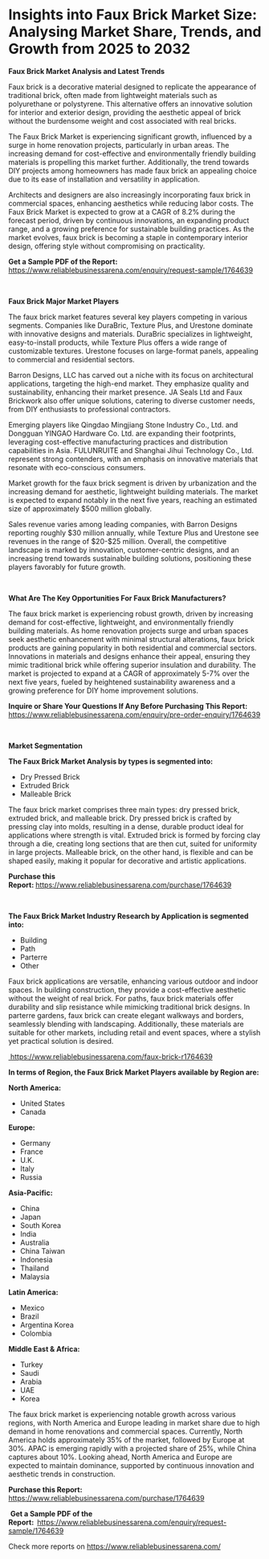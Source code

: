 <p><h1>Insights into Faux Brick Market Size: Analysing Market Share, Trends, and Growth from 2025 to 2032</h1></p><p><strong>Faux Brick Market Analysis and Latest Trends</strong></p>
<p><p>Faux brick is a decorative material designed to replicate the appearance of traditional brick, often made from lightweight materials such as polyurethane or polystyrene. This alternative offers an innovative solution for interior and exterior design, providing the aesthetic appeal of brick without the burdensome weight and cost associated with real bricks. </p><p>The Faux Brick Market is experiencing significant growth, influenced by a surge in home renovation projects, particularly in urban areas. The increasing demand for cost-effective and environmentally friendly building materials is propelling this market further. Additionally, the trend towards DIY projects among homeowners has made faux brick an appealing choice due to its ease of installation and versatility in application. </p><p>Architects and designers are also increasingly incorporating faux brick in commercial spaces, enhancing aesthetics while reducing labor costs. The Faux Brick Market is expected to grow at a CAGR of 8.2% during the forecast period, driven by continuous innovations, an expanding product range, and a growing preference for sustainable building practices. As the market evolves, faux brick is becoming a staple in contemporary interior design, offering style without compromising on practicality.</p></p>
<p><strong>Get a Sample PDF of the Report:&nbsp;</strong> <a href="https://www.reliablebusinessarena.com/enquiry/request-sample/1764639?utm_campaign=2235&utm_medium=2&utm_source=Github&utm_content=ia&utm_term=30012025&utm_id=faux-brick">https://www.reliablebusinessarena.com/enquiry/request-sample/1764639</a></p>
<p>&nbsp;</p>
<p><strong>Faux Brick Major Market Players</strong></p>
<p><p>The faux brick market features several key players competing in various segments. Companies like DuraBric, Texture Plus, and Urestone dominate with innovative designs and materials. DuraBric specializes in lightweight, easy-to-install products, while Texture Plus offers a wide range of customizable textures. Urestone focuses on large-format panels, appealing to commercial and residential sectors.</p><p>Barron Designs, LLC has carved out a niche with its focus on architectural applications, targeting the high-end market. They emphasize quality and sustainability, enhancing their market presence. JA Seals Ltd and Faux Brickwork also offer unique solutions, catering to diverse customer needs, from DIY enthusiasts to professional contractors.</p><p>Emerging players like Qingdao Mingjiang Stone Industry Co., Ltd. and Dongguan YINGAO Hardware Co. Ltd. are expanding their footprints, leveraging cost-effective manufacturing practices and distribution capabilities in Asia. FULUNRUITE and Shanghai Jihui Technology Co., Ltd. represent strong contenders, with an emphasis on innovative materials that resonate with eco-conscious consumers.</p><p>Market growth for the faux brick segment is driven by urbanization and the increasing demand for aesthetic, lightweight building materials. The market is expected to expand notably in the next five years, reaching an estimated size of approximately $500 million globally.</p><p>Sales revenue varies among leading companies, with Barron Designs reporting roughly $30 million annually, while Texture Plus and Urestone see revenues in the range of $20-$25 million. Overall, the competitive landscape is marked by innovation, customer-centric designs, and an increasing trend towards sustainable building solutions, positioning these players favorably for future growth.</p></p>
<p>&nbsp;</p>
<p><strong>What Are The Key Opportunities For Faux Brick Manufacturers?</strong></p>
<p><p>The faux brick market is experiencing robust growth, driven by increasing demand for cost-effective, lightweight, and environmentally friendly building materials. As home renovation projects surge and urban spaces seek aesthetic enhancement with minimal structural alterations, faux brick products are gaining popularity in both residential and commercial sectors. Innovations in materials and designs enhance their appeal, ensuring they mimic traditional brick while offering superior insulation and durability. The market is projected to expand at a CAGR of approximately 5-7% over the next five years, fueled by heightened sustainability awareness and a growing preference for DIY home improvement solutions.</p></p>
<p><strong>Inquire or Share Your Questions If Any Before Purchasing This Report:</strong> <a href="https://www.reliablebusinessarena.com/enquiry/pre-order-enquiry/1764639?utm_campaign=2235&utm_medium=2&utm_source=Github&utm_content=ia&utm_term=30012025&utm_id=faux-brick">https://www.reliablebusinessarena.com/enquiry/pre-order-enquiry/1764639</a></p>
<p>&nbsp;</p>
<p><strong>Market Segmentation</strong></p>
<p><strong>The Faux Brick Market Analysis by types is segmented into:</strong></p>
<p><ul><li>Dry Pressed Brick</li><li>Extruded Brick</li><li>Malleable Brick</li></ul></p>
<p><p>The faux brick market comprises three main types: dry pressed brick, extruded brick, and malleable brick. Dry pressed brick is crafted by pressing clay into molds, resulting in a dense, durable product ideal for applications where strength is vital. Extruded brick is formed by forcing clay through a die, creating long sections that are then cut, suited for uniformity in large projects. Malleable brick, on the other hand, is flexible and can be shaped easily, making it popular for decorative and artistic applications.</p></p>
<p><strong>Purchase this Report:&nbsp;</strong><a href="https://www.reliablebusinessarena.com/purchase/1764639?utm_campaign=2235&utm_medium=2&utm_source=Github&utm_content=ia&utm_term=30012025&utm_id=faux-brick">https://www.reliablebusinessarena.com/purchase/1764639</a></p>
<p>&nbsp;</p>
<p><strong>The Faux Brick Market Industry Research by Application is segmented into:</strong></p>
<p><ul><li>Building</li><li>Path</li><li>Parterre</li><li>Other</li></ul></p>
<p><p>Faux brick applications are versatile, enhancing various outdoor and indoor spaces. In building construction, they provide a cost-effective aesthetic without the weight of real brick. For paths, faux brick materials offer durability and slip resistance while mimicking traditional brick designs. In parterre gardens, faux brick can create elegant walkways and borders, seamlessly blending with landscaping. Additionally, these materials are suitable for other markets, including retail and event spaces, where a stylish yet practical solution is desired.</p></p>
<p><a href="https://www.reliablebusinessarena.com/faux-brick-r1764639?utm_campaign=2235&utm_medium=2&utm_source=Github&utm_content=ia&utm_term=30012025&utm_id=faux-brick">&nbsp;https://www.reliablebusinessarena.com/faux-brick-r1764639</a></p>
<p><strong>In terms of Region, the Faux Brick Market Players available by Region are:</strong></p>
<p>
    <p> <strong> North America: </strong>
        <ul>
            <li>United States</li>
            <li>Canada</li>
        </ul>
        </p> 
    <p> <strong> Europe: </strong>
        <ul>
            <li>Germany</li>
            <li>France</li>
            <li>U.K.</li>
            <li>Italy</li>
            <li>Russia</li>
        </ul>
        </p> 
    <p> <strong> Asia-Pacific: </strong>
        <ul>
            <li>China</li>
            <li>Japan</li>
            <li>South Korea</li>
            <li>India</li>
            <li>Australia</li>
            <li>China Taiwan</li>
            <li>Indonesia</li>
            <li>Thailand</li>
            <li>Malaysia</li>
        </ul>
        </p> 
    <p> <strong> Latin America: </strong>
        <ul>
            <li>Mexico</li>
            <li>Brazil</li>
            <li>Argentina Korea</li>
            <li>Colombia</li>
        </ul>
        </p> 
    <p> <strong> Middle East & Africa: </strong>
        <ul>
            <li>Turkey</li>
            <li>Saudi</li>
            <li>Arabia</li>
            <li>UAE</li>
            <li>Korea</li>
        </ul>
    </p>
    </p>
<p><p>The faux brick market is experiencing notable growth across various regions, with North America and Europe leading in market share due to high demand in home renovations and commercial spaces. Currently, North America holds approximately 35% of the market, followed by Europe at 30%. APAC is emerging rapidly with a projected share of 25%, while China captures about 10%. Looking ahead, North America and Europe are expected to maintain dominance, supported by continuous innovation and aesthetic trends in construction.</p></p>
<p><strong>Purchase this Report: </strong><a href="https://www.reliablebusinessarena.com/purchase/1764639?utm_campaign=2235&utm_medium=2&utm_source=Github&utm_content=ia&utm_term=30012025&utm_id=faux-brick">https://www.reliablebusinessarena.com/purchase/1764639</a></p>
<p>&nbsp;<strong>Get a Sample PDF of the Report:&nbsp;&nbsp;</strong><a href="https://www.reliablebusinessarena.com/enquiry/request-sample/1764639?utm_campaign=2235&utm_medium=2&utm_source=Github&utm_content=ia&utm_term=30012025&utm_id=faux-brick">https://www.reliablebusinessarena.com/enquiry/request-sample/1764639</a></p>
<p><strong></strong></p>
<p>Check more reports on <a href="https://www.reliablebusinessarena.com/?utm_campaign=2235&utm_medium=2&utm_source=Github&utm_content=ia&utm_term=30012025&utm_id=faux-brick">https://www.reliablebusinessarena.com/</a></p>